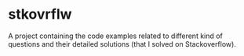 # stkovrflw
A project containing the code examples related to different kind of questions and their detailed solutions (that I solved on Stackoverflow). 
